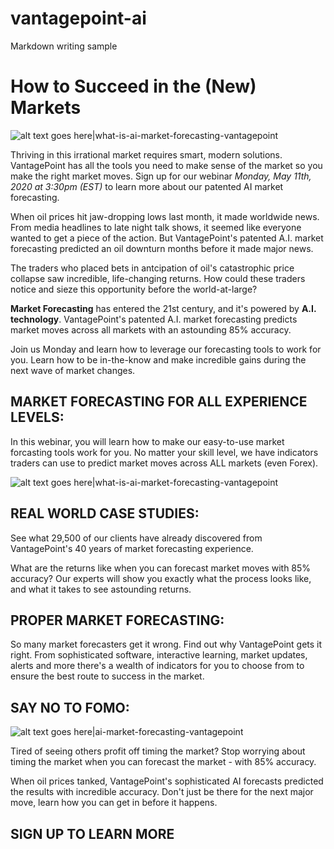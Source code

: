 # vantagepoint-ai
Markdown writing sample

# How to Succeed in the (New) Markets

![alt text goes here|what-is-ai-market-forecasting-vantagepoint](http://www.ryanjblack.io/tech-bros.jpg "Sign up for our Webinar to learn how we predicted the oil crash months in advance. See how our tools can put your money to work for you.")

Thriving in this irrational market requires smart, modern solutions. VantagePoint has all the tools you need to make sense of the market so you make the right market moves. Sign up for our webinar *Monday, May 11th, 2020 at 3:30pm (EST)* to learn more about our patented AI market forecasting.

When oil prices hit jaw-dropping lows last month, it made worldwide news. From media headlines to late night talk shows, it seemed like everyone wanted to get a piece of the action. But VantagePoint's patented A.I. market forecasting predicted an oil downturn months before it made major news. 

The traders who placed bets in antcipation of oil's catastrophic price collapse saw incredible, life-changing returns. How could these traders notice and sieze this opportunity before the world-at-large? 

__Market Forecasting__ has entered the 21st century, and it's powered by __A.I. technology__. VantagePoint's patented A.I. market forecasting predicts market moves across all markets with an astounding 85% accuracy.

Join us Monday and learn how to leverage our forecasting tools to work for you. Learn how to be in-the-know and make incredible gains during the next wave of market changes.

## MARKET FORECASTING FOR ALL EXPERIENCE LEVELS:
In this webinar, you will learn how to make our easy-to-use market forcasting tools work for you. No matter your skill level, we have indicators traders can use to predict market moves across ALL markets (even Forex). 

![alt text goes here|what-is-ai-market-forecasting-vantagepoint](http://www.ryanjblack.io/office-matters.jpg "No matter your experience level, you can succeed in this market. Our experts will give you the knowledge and the confidence you're making the right market moves.")

## REAL WORLD CASE STUDIES:
See what 29,500 of our clients have already discovered from VantagePoint's 40 years of market forecasting experience.

What are the returns like when you can forecast market moves with 85% accuracy? Our experts will show you exactly what the process looks like, and what it takes to see astounding returns.

## PROPER MARKET FORECASTING:
So many market forecasters get it wrong. Find out why VantagePoint gets it right. From sophisticated software, interactive learning, market updates, alerts and more there's a wealth of indicators for you to choose from to ensure the best route to success in the market.

## SAY NO TO FOMO:

![alt text goes here|ai-market-forecasting-vantagepoint](http://www.ryanjblack.io/super-tech-bros.jpg "Don't chase the market, be prepared for the shifts with our industry-leading tools and training.")

Tired of seeing others profit off timing the market? Stop worrying about timing the market when you can forecast the market - with 85% accuracy. 

When oil prices tanked, VantagePoint's sophisticated AI forecasts predicted the results with incredible accuracy. Don't just be there for the next major move, learn how you can get in before it happens.

## SIGN UP TO LEARN MORE

